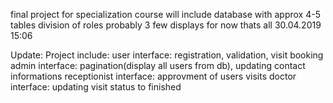 final project for specialization course
will include database with approx 4-5 tables
division of roles probably 3
few displays
for now thats all 30.04.2019 15:06

Update:
Project include:
user interface: registration, validation, visit booking
admin interface: pagination(display all users from db), updating contact informations
receptionist interface: approvment of users visits
doctor interface: updating visit status to finished
